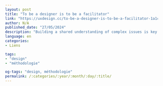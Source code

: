 ```yaml
---
layout: post
title: "To be a designer is to be a facilitator"
link: "https://uxdesign.cc/to-be-a-designer-is-to-be-a-facilitator-1a1ccde9a675"
author: N/A
published_date: "27/05/2024"
description: "Building a shared understanding of complex issues is key to doing work in the social impact space."
language: en
categories:
- Liens

tags:
- "design"
- "méthodologie"

og-tags: "design, méthodologie"
permalink: /:categories/:year/:month/:day/:title/
---
```

